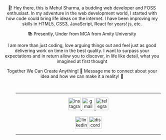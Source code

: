 <div align="center" padding="1rm">
👋! Hey there, this is Mehul Sharma, a budding web developer and FOSS enthusiast. In my adventure in the web development world, I started with how code could bring life ideas on the internet. I have been improving my skills in HTML5, CSS3, JavaScript, React for years! js, etc.

📚 Presently, Under from MCA from Amity University

I am more than just coding, love arguing things out and feel just as good delivering work on time in the best quality. I want to surpass your expectations and in return allow you to discover, in life like detail, what you imagined at first thought

Together We Can Create Anything! 🚀 Message me to connect about your idea and how we can make it a reality! 👋
  
<dir/>
<br>
<hr>



<div align="center">
  <a href="https://www.instagram.com/divin_gieu" target="_blank">
    <img src="https://img.shields.io/static/v1?message=Instagram&logo=instagram&label=&color=E4405F&logoColor=white&labelColor=&style=for-the-badge" height="40" alt="instagram logo"  />
  </a>
  <a href="godse.black0@gmail.com" target="_blank">
    <img src="https://img.shields.io/static/v1?message=Gmail&logo=gmail&label=&color=D14836&logoColor=white&labelColor=&style=for-the-badge" height="40" alt="gmail logo"  />
  </a>
  <a href="t.me/M-Divin" target="_blank">
    <img src="https://img.shields.io/static/v1?message=Telegram&logo=telegram&label=&color=2CA5E0&logoColor=white&labelColor=&style=for-the-badge" height="40" alt="telegram logo"  />
  </a>
</div>
<br>
<div align="center">
  <img src="https://img.shields.io/static/v1?message=LinkedIn&logo=linkedin&label=&color=0077B5&logoColor=white&labelColor=&style=for-the-badge" height="40" alt="linkedin logo"  />
  <img src="https://img.shields.io/static/v1?message=Discord&logo=discord&label=&color=7289DA&logoColor=white&labelColor=&style=for-the-badge" height="40" alt="discord logo"  />
</div>
<hr>
